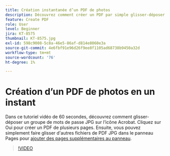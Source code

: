 ```yaml
---
title: Création instantanée d’un PDF de photos
description: Découvrez comment créer un PDF par simple glisser-déposer d’un groupe de mots de passe JPG sur l’icône Acrobat
feature: Create PDF
role: User
level: Beginner
jira: KT-8575
thumbnail: KT-8575.jpg
exl-id: 598c9008-5c8a-46e5-86af-d814e8060e3a
source-git-commit: 4e6fbf91e96d26f9ee8f1105ad68738b9450a32d
workflow-type: tm+mt
source-wordcount: '76'
ht-degree: 1%

---
```


# Création d’un PDF de photos en un instant

Dans ce tutoriel vidéo de 60 secondes, découvrez comment glisser-déposer un groupe de mots de passe JPG sur l’icône Acrobat. Cliquez sur Oui pour créer un PDF de plusieurs pages. Ensuite, vous pouvez simplement faire glisser d&#39;autres fichiers de PDF JPG dans le panneau Pages pour [ajouter des pages supplémentaires au panneau](https://www.adobe.com/fr/acrobat/online/add-pages-to-pdf.html).

>[!VIDEO](https://video.tv.adobe.com/v/3409559?quality=12&learn=on&hidetitle=true&captions=fre_fr)
